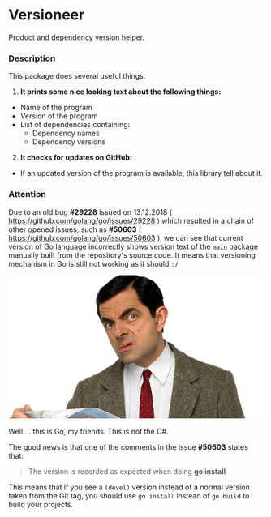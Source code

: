 # Versioneer

Product and dependency version helper.

### Description

This package does several useful things.

1. **It prints some nice looking text about the following things:**
* Name of the program
* Version of the program
* List of dependencies containing:
  * Dependency names
  * Dependency versions

2. **It checks for updates on GitHub:**
* If an updated version of the program is available, this library tell about it.

### Attention
Due to an old bug **#29228** issued on 13.12.2018 
( https://github.com/golang/go/issues/29228 ) which resulted in a chain of 
other opened issues, such as **#50603** 
( https://github.com/golang/go/issues/50603 ), we can see that current version 
of Go language incorrectly shows version text of the `main` package manually 
built from the repository's source code. It means that versioning mechanism in 
Go is still not working as it should `:/`

![Mister Bean](img/Mister_Been_640x360.png)

Well ... this is Go, my friends. This is not the C#.

The good news is that one of the comments in the issue **#50603** states that:
> The version is recorded as expected when doing **go install**

This means that if you see a `(devel)` version instead of a normal version
taken from the Git tag, you should use `go install` instead of `go build` to
build your projects.
